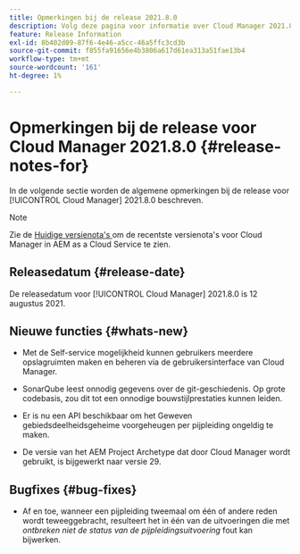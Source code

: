 ```yaml
---
title: Opmerkingen bij de release 2021.8.0
description: Volg deze pagina voor informatie over Cloud Manager 2021.8.0.
feature: Release Information
exl-id: 8b402d09-87f6-4e46-a5cc-46a5ffc3cd3b
source-git-commit: f855fa91656e4b3806a617d61ea313a51fae13b4
workflow-type: tm+mt
source-wordcount: '161'
ht-degree: 1%

---
```


# Opmerkingen bij de release voor Cloud Manager 2021.8.0 {#release-notes-for}

In de volgende sectie worden de algemene opmerkingen bij de release voor [!UICONTROL Cloud Manager] 2021.8.0 beschreven.

>[!NOTE]
>Zie de [ Huidige versienota&#39;s ](https://experienceleague.adobe.com/docs/experience-manager-cloud-service/onboarding/getting-access/release-notes-cloud-manager/release-notes-cm-current.html?lang=en#getting-access) om de recentste versienota&#39;s voor Cloud Manager in AEM as a Cloud Service te zien.

## Releasedatum {#release-date}

De releasedatum voor [!UICONTROL Cloud Manager] 2021.8.0 is 12 augustus 2021.


## Nieuwe functies {#whats-new}

* Met de Self-service mogelijkheid kunnen gebruikers meerdere opslagruimten maken en beheren via de gebruikersinterface van Cloud Manager.

* SonarQube leest onnodig gegevens over de git-geschiedenis. Op grote codebasis, zou dit tot een onnodige bouwstijlprestaties kunnen leiden.

* Er is nu een API beschikbaar om het Geweven gebiedsdeelheidsgeheime voorgeheugen per pijpleiding ongeldig te maken.

* De versie van het AEM Project Archetype dat door Cloud Manager wordt gebruikt, is bijgewerkt naar versie 29.

## Bugfixes {#bug-fixes}

* Af en toe, wanneer een pijpleiding tweemaal om één of andere reden wordt teweeggebracht, resulteert het in één van de uitvoeringen die met *ontbreken niet de status van de pijpleidingsuitvoering* fout kan bijwerken.
